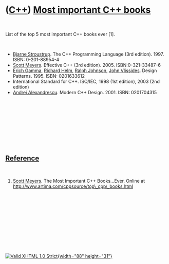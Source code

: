 



 

 

 

 

 

([C++](Cpp.htm)) [Most important C++ books](CppMostImportantCppBooks.htm)
=========================================================================

 

List of the top 5 most important C++ books ever \[1\].

 

-   [Bjarne Stroustrup](CppBjarneStroustrup.htm). The C++ Programming
    Language (3rd edition). 1997. ISBN: 0-201-88954-4
-   [Scott Meyers](CppScottMeyers.htm). Effective C++ (3rd edition).
    2005. ISBN:0-321-33487-6
-   [Erich Gamma](CppErichGamma.htm), [Richard
    Helm](CppRichardHelm.htm), [Ralph Johnson](CppRalphJohnson.htm),
    [John Vlissides](CppJohnVlissides.htm). Design Patterns. 1995. ISBN:
    0201633612
-   International Standard for C++. ISO/IEC, 1998 (1st edition), 2003
    (2nd edition)
-   [Andrei Alexandrescu](CppAndreiAlexandrescu.htm). Modern C++ Design.
    2001. ISBN: 0201704315

 

 

 

 

 

[Reference](CppReferences.htm)
------------------------------

 

1.  [Scott Meyers](CppScottMeyers.htm). The Most Important
    C++ Books...Ever. Online at
    http://www.artima.com/cppsource/top\_cpp\_books.html

 

 

 

 

 





 

[![Valid XHTML 1.0 Strict](valid-xhtml10.png){width="88"
height="31"}](http://validator.w3.org/check?uri=referer)
